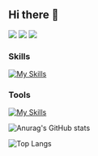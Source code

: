 ## Hi there 👋

<a href="" target="_blank"><img src="https://img.shields.io/badge/Nation : KR-000000?style=flat-square&logoColor=FFFFFF"/></a>
<a href="[링크](https://velog.io/@chrios99/posts)"><img src="https://img.shields.io/badge/Blog-008000?style=flat-square&logo=velog&logoColor=A0D468"/></a>
<a href="https://mail.google.com/mail/u/0" target="_blank"><img src="https://img.shields.io/badge/chriosdort77@gmail.com-EA4335?style=flat-square&logo=Gmail&logoColor=FFFFFF"/></a>


### Skills
[![My Skills](https://skillicons.dev/icons?i=java,py,c,html,css,js,spring,mysql,docker&theme=light)](https://skillicons.dev)

### Tools
[![My Skills](https://skillicons.dev/icons?i=idea,vscode,git,github,notion&theme=light)](https://skillicons.dev)

![Anurag's GitHub stats](https://github-readme-stats.vercel.app/api?username=chrios77&show_icons=true&theme=dracula)

![Top Langs](https://github-readme-stats.vercel.app/api/top-langs/?username=chrios77&layout=compact&theme=dracula)

<!--
**chrios77/chrios77** is a ✨ _special_ ✨ repository because its `README.md` (this file) appears on your GitHub profile.

Here are some ideas to get you started:

- 🔭 I’m currently working on ...
- 🌱 I’m currently learning ...
- 👯 I’m looking to collaborate on ...
- 🤔 I’m looking for help with ...
- 💬 Ask me about ...
- 📫 How to reach me: ...
- 😄 Pronouns: ...
- ⚡ Fun fact: ...
-->

